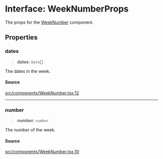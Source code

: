 # Interface: WeekNumberProps

The props for the [WeekNumber](../functions/WeekNumber.md) component.

## Properties

### dates

> **dates**: `Date`[]

The dates in the week.

#### Source

[src/components/WeekNumber.tsx:12](https://github.com/gpbl/react-day-picker/blob/a604fd23887c832117da414a9c63b1b84efb97d9/src/components/WeekNumber.tsx#L12)

***

### number

> **number**: `number`

The number of the week.

#### Source

[src/components/WeekNumber.tsx:10](https://github.com/gpbl/react-day-picker/blob/a604fd23887c832117da414a9c63b1b84efb97d9/src/components/WeekNumber.tsx#L10)

